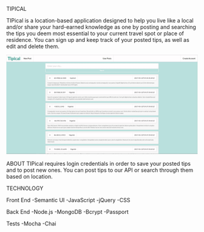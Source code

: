 TIPICAL

TIPical is a location-based application designed to help you live like a local and/or share your hard-earned knowledge as one by posting and searching the tips you deem most essential to your current travel spot or place of residence. You can sign up and keep track of your posted tips, as well as edit and delete them.

![app page](/Capture5/Capture1.JPG)

ABOUT
TIPical requires login credentials in order to save your posted tips and to post new ones. You can post tips to our API or search through them based on location.

TECHNOLOGY

Front End
-Semantic UI
-JavaScript
-jQuery
-CSS

Back End
-Node.js
-MongoDB
-Bcrypt
-Passport

Tests
-Mocha
-Chai
